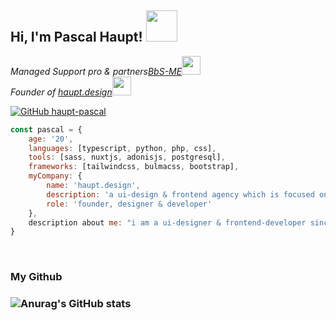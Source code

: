 <h2> Hi, I'm Pascal Haupt! <img src="https://media.giphy.com/media/mGcNjsfWAjY5AEZNw6/giphy.gif" width="50"></h2>
<p><em>Managed Support pro & partners<a href="https://group.one">BbS-ME</a><img src="https://media.giphy.com/media/fYSnHlufseco8Fh93Z/giphy.gif" width="30"></br>Founder of <a href="https://haupt.design">haupt.design</a><img src="https://media.giphy.com/media/WUlplcMpOCEmTGBtBW/giphy.gif" width="30"> 
</em></p>

[![GitHub haupt-pascal](https://img.shields.io/github/followers/haupt-pascal?label=follow&style=social)](https://github.com/haupt-pascal/)
<br/>
```javascript
const pascal = {
    age: '20',
    languages: [typescript, python, php, css],
    tools: [sass, nuxtjs, adonisjs, postgresql],
    frameworks: [tailwindcss, bulmacss, bootstrap],
    myCompany: {
        name: 'haupt.design',
        description: 'a ui-design & frontend agency which is focused on shopware',
        role: 'founder, designer & developer'
    },
    description about me: "i am a ui-designer & frontend-developer since about 5 years, focused on apps & websites"
}
```
<br/>

<h3> My Github <h3/>

![Anurag's GitHub stats](https://github-readme-stats.vercel.app/api?username=haupt-pascal&count_private=true)


[website]: https://pascal-haupt.eu
[linkedin]: https://www.linkedin.com/in/pascal-haupt-b6406719b/
[instagram]: https://www.instagram.com/haupt_pascal/
